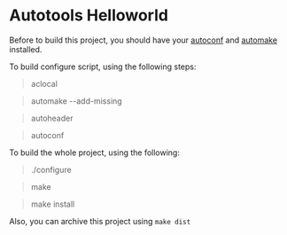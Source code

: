 Autotools Helloworld
=========
Before to build this project, you should have your [autoconf][1] and [automake][1] installed.

[1]:https://ftp.gnu.org/gnu/autoconf/autoconf-latest.tar.gz
[2]:https://ftp.gnu.org/gnu/automake/automake-1.15.1.tar.gz

To build configure script, using the following steps:

> aclocal

> automake --add-missing

> autoheader

> autoconf

To build the whole project, using the following:

> ./configure

> make

> make install

Also, you can archive this project using `make dist`


